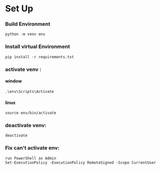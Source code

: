 # Set Up
### Build Environment
    python -m venv env
### Install virtual Environment
    pip install -r requirements.txt
### activate venv : 
#### window
    .\env\Scripts\Activate
#### linux
    source env/bin/activate
### deactivate venv: 
    deactivate
### Fix can't activate env:
    run PowerShell as Admin
    Set-ExecutionPolicy -ExecutionPolicy RemoteSigned -Scope CurrentUser
    